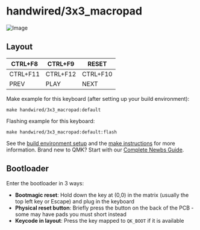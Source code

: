 # handwired/3x3_macropad

![Image](https://i.imgur.com/2FbZvj6.jpeg)

## Layout

| CTRL+F8  | CTRL+F9  | RESET    |
| -------- | -------- | -------- |
| CTRL+F11 | CTRL+F12 | CTRL+F10 |
| PREV     | PLAY     | NEXT     |

Make example for this keyboard (after setting up your build environment):

    make handwired/3x3_macropad:default

Flashing example for this keyboard:

    make handwired/3x3_macropad:default:flash

See the [build environment setup](https://docs.qmk.fm/#/getting_started_build_tools) and the [make instructions](https://docs.qmk.fm/#/getting_started_make_guide) for more information. Brand new to QMK? Start with our [Complete Newbs Guide](https://docs.qmk.fm/#/newbs).

## Bootloader

Enter the bootloader in 3 ways:

* **Bootmagic reset**: Hold down the key at (0,0) in the matrix (usually the top left key or Escape) and plug in the keyboard
* **Physical reset button**: Briefly press the button on the back of the PCB - some may have pads you must short instead
* **Keycode in layout**: Press the key mapped to `QK_BOOT` if it is available
